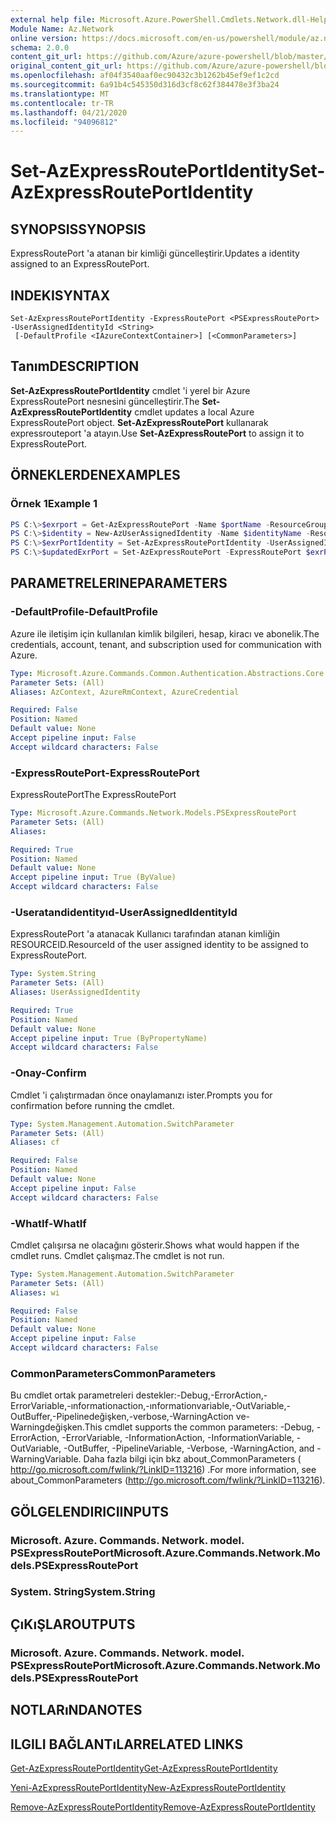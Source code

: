 ```yaml
---
external help file: Microsoft.Azure.PowerShell.Cmdlets.Network.dll-Help.xml
Module Name: Az.Network
online version: https://docs.microsoft.com/en-us/powershell/module/az.network/set-azexpressrouteportidentity
schema: 2.0.0
content_git_url: https://github.com/Azure/azure-powershell/blob/master/src/Network/Network/help/Set-AzExpressRoutePortIdentity.md
original_content_git_url: https://github.com/Azure/azure-powershell/blob/master/src/Network/Network/help/Set-AzExpressRoutePortIdentity.md
ms.openlocfilehash: af04f3540aaf0ec90432c3b1262b45ef9ef1c2cd
ms.sourcegitcommit: 6a91b4c545350d316d3cf8c62f384478e3f3ba24
ms.translationtype: MT
ms.contentlocale: tr-TR
ms.lasthandoff: 04/21/2020
ms.locfileid: "94096812"
---
```

# <span data-ttu-id="5cf07-101">Set-AzExpressRoutePortIdentity</span><span class="sxs-lookup"><span data-stu-id="5cf07-101">Set-AzExpressRoutePortIdentity</span></span>

## <span data-ttu-id="5cf07-102">SYNOPSIS</span><span class="sxs-lookup"><span data-stu-id="5cf07-102">SYNOPSIS</span></span>
<span data-ttu-id="5cf07-103">ExpressRoutePort 'a atanan bir kimliği güncelleştirir.</span><span class="sxs-lookup"><span data-stu-id="5cf07-103">Updates a identity assigned to an ExpressRoutePort.</span></span>

## <span data-ttu-id="5cf07-104">INDEKI</span><span class="sxs-lookup"><span data-stu-id="5cf07-104">SYNTAX</span></span>

```
Set-AzExpressRoutePortIdentity -ExpressRoutePort <PSExpressRoutePort> -UserAssignedIdentityId <String>
 [-DefaultProfile <IAzureContextContainer>] [<CommonParameters>]
```

## <span data-ttu-id="5cf07-105">Tanım</span><span class="sxs-lookup"><span data-stu-id="5cf07-105">DESCRIPTION</span></span>
<span data-ttu-id="5cf07-106">**Set-AzExpressRoutePortIdentity** cmdlet 'i yerel bir Azure ExpressRoutePort nesnesini güncelleştirir.</span><span class="sxs-lookup"><span data-stu-id="5cf07-106">The **Set-AzExpressRoutePortIdentity** cmdlet updates a local Azure ExpressRoutePort object.</span></span> <span data-ttu-id="5cf07-107">**Set-AzExpressRoutePort** kullanarak expressrouteport 'a atayın.</span><span class="sxs-lookup"><span data-stu-id="5cf07-107">Use **Set-AzExpressRoutePort** to assign it to ExpressRoutePort.</span></span>

## <span data-ttu-id="5cf07-108">ÖRNEKLERDEN</span><span class="sxs-lookup"><span data-stu-id="5cf07-108">EXAMPLES</span></span>

### <span data-ttu-id="5cf07-109">Örnek 1</span><span class="sxs-lookup"><span data-stu-id="5cf07-109">Example 1</span></span>
```powershell
PS C:\>$exrport = Get-AzExpressRoutePort -Name $portName -ResourceGroupName $rgName
PS C:\>$identity = New-AzUserAssignedIdentity -Name $identityName -ResourceGroupName $rgName -Location $location
PS C:\>$exrPortIdentity = Set-AzExpressRoutePortIdentity -UserAssignedIdentity $identity.Id -ExpressRoutePort $exrPort
PS C:\>$updatedExrPort = Set-AzExpressRoutePort -ExpressRoutePort $exrPort
```

## <span data-ttu-id="5cf07-110">PARAMETRELERINE</span><span class="sxs-lookup"><span data-stu-id="5cf07-110">PARAMETERS</span></span>

### <span data-ttu-id="5cf07-111">-DefaultProfile</span><span class="sxs-lookup"><span data-stu-id="5cf07-111">-DefaultProfile</span></span>
<span data-ttu-id="5cf07-112">Azure ile iletişim için kullanılan kimlik bilgileri, hesap, kiracı ve abonelik.</span><span class="sxs-lookup"><span data-stu-id="5cf07-112">The credentials, account, tenant, and subscription used for communication with Azure.</span></span>

```yaml
Type: Microsoft.Azure.Commands.Common.Authentication.Abstractions.Core.IAzureContextContainer
Parameter Sets: (All)
Aliases: AzContext, AzureRmContext, AzureCredential

Required: False
Position: Named
Default value: None
Accept pipeline input: False
Accept wildcard characters: False
```

### <span data-ttu-id="5cf07-113">-ExpressRoutePort</span><span class="sxs-lookup"><span data-stu-id="5cf07-113">-ExpressRoutePort</span></span>
<span data-ttu-id="5cf07-114">ExpressRoutePort</span><span class="sxs-lookup"><span data-stu-id="5cf07-114">The ExpressRoutePort</span></span>

```yaml
Type: Microsoft.Azure.Commands.Network.Models.PSExpressRoutePort
Parameter Sets: (All)
Aliases:

Required: True
Position: Named
Default value: None
Accept pipeline input: True (ByValue)
Accept wildcard characters: False
```

### <span data-ttu-id="5cf07-115">-Useratandidentityıd</span><span class="sxs-lookup"><span data-stu-id="5cf07-115">-UserAssignedIdentityId</span></span>
<span data-ttu-id="5cf07-116">ExpressRoutePort 'a atanacak Kullanıcı tarafından atanan kimliğin RESOURCEID.</span><span class="sxs-lookup"><span data-stu-id="5cf07-116">ResourceId of the user assigned identity to be assigned to ExpressRoutePort.</span></span>

```yaml
Type: System.String
Parameter Sets: (All)
Aliases: UserAssignedIdentity

Required: True
Position: Named
Default value: None
Accept pipeline input: True (ByPropertyName)
Accept wildcard characters: False
```

### <span data-ttu-id="5cf07-117">-Onay</span><span class="sxs-lookup"><span data-stu-id="5cf07-117">-Confirm</span></span>
<span data-ttu-id="5cf07-118">Cmdlet 'i çalıştırmadan önce onaylamanızı ister.</span><span class="sxs-lookup"><span data-stu-id="5cf07-118">Prompts you for confirmation before running the cmdlet.</span></span>

```yaml
Type: System.Management.Automation.SwitchParameter
Parameter Sets: (All)
Aliases: cf

Required: False
Position: Named
Default value: None
Accept pipeline input: False
Accept wildcard characters: False
```

### <span data-ttu-id="5cf07-119">-WhatIf</span><span class="sxs-lookup"><span data-stu-id="5cf07-119">-WhatIf</span></span>
<span data-ttu-id="5cf07-120">Cmdlet çalışırsa ne olacağını gösterir.</span><span class="sxs-lookup"><span data-stu-id="5cf07-120">Shows what would happen if the cmdlet runs.</span></span>
<span data-ttu-id="5cf07-121">Cmdlet çalışmaz.</span><span class="sxs-lookup"><span data-stu-id="5cf07-121">The cmdlet is not run.</span></span>

```yaml
Type: System.Management.Automation.SwitchParameter
Parameter Sets: (All)
Aliases: wi

Required: False
Position: Named
Default value: None
Accept pipeline input: False
Accept wildcard characters: False
```

### <span data-ttu-id="5cf07-122">CommonParameters</span><span class="sxs-lookup"><span data-stu-id="5cf07-122">CommonParameters</span></span>
<span data-ttu-id="5cf07-123">Bu cmdlet ortak parametreleri destekler:-Debug,-ErrorAction,-ErrorVariable,-ınformationaction,-ınformationvariable,-OutVariable,-OutBuffer,-Pipelinedeğişken,-verbose,-WarningAction ve-Warningdeğişken.</span><span class="sxs-lookup"><span data-stu-id="5cf07-123">This cmdlet supports the common parameters: -Debug, -ErrorAction, -ErrorVariable, -InformationAction, -InformationVariable, -OutVariable, -OutBuffer, -PipelineVariable, -Verbose, -WarningAction, and -WarningVariable.</span></span> <span data-ttu-id="5cf07-124">Daha fazla bilgi için bkz about_CommonParameters ( http://go.microsoft.com/fwlink/?LinkID=113216) .</span><span class="sxs-lookup"><span data-stu-id="5cf07-124">For more information, see about_CommonParameters (http://go.microsoft.com/fwlink/?LinkID=113216).</span></span>

## <span data-ttu-id="5cf07-125">GÖLGELENDIRICI</span><span class="sxs-lookup"><span data-stu-id="5cf07-125">INPUTS</span></span>

### <span data-ttu-id="5cf07-126">Microsoft. Azure. Commands. Network. model. PSExpressRoutePort</span><span class="sxs-lookup"><span data-stu-id="5cf07-126">Microsoft.Azure.Commands.Network.Models.PSExpressRoutePort</span></span>

### <span data-ttu-id="5cf07-127">System. String</span><span class="sxs-lookup"><span data-stu-id="5cf07-127">System.String</span></span>

## <span data-ttu-id="5cf07-128">ÇıKıŞLAR</span><span class="sxs-lookup"><span data-stu-id="5cf07-128">OUTPUTS</span></span>

### <span data-ttu-id="5cf07-129">Microsoft. Azure. Commands. Network. model. PSExpressRoutePort</span><span class="sxs-lookup"><span data-stu-id="5cf07-129">Microsoft.Azure.Commands.Network.Models.PSExpressRoutePort</span></span>

## <span data-ttu-id="5cf07-130">NOTLARıNDA</span><span class="sxs-lookup"><span data-stu-id="5cf07-130">NOTES</span></span>

## <span data-ttu-id="5cf07-131">ILGILI BAĞLANTıLAR</span><span class="sxs-lookup"><span data-stu-id="5cf07-131">RELATED LINKS</span></span>
[<span data-ttu-id="5cf07-132">Get-AzExpressRoutePortIdentity</span><span class="sxs-lookup"><span data-stu-id="5cf07-132">Get-AzExpressRoutePortIdentity</span></span>](./Get-AzExpressRoutePortIdentity.md)

[<span data-ttu-id="5cf07-133">Yeni-AzExpressRoutePortIdentity</span><span class="sxs-lookup"><span data-stu-id="5cf07-133">New-AzExpressRoutePortIdentity</span></span>](./New-AzExpressRoutePortIdentity.md)

[<span data-ttu-id="5cf07-134">Remove-AzExpressRoutePortIdentity</span><span class="sxs-lookup"><span data-stu-id="5cf07-134">Remove-AzExpressRoutePortIdentity</span></span>](./Remove-AzExpressRoutePortIdentity.md)
